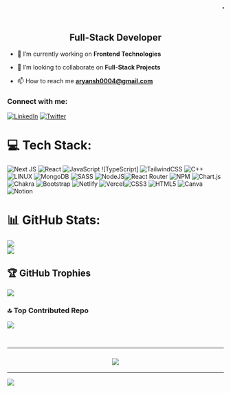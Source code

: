 <h1 align= "center">
   <marquee> This is Aryan Sharma The Great👋 </marquee>
<!--    <img src="https://readme-typing-svg.demolab.com?font=Major+Mono+Display&size=50&pause=10000&color=FF0000&center=true&vCenter=true&width=550&height=100&lines=I'm + Aryan!"> -->
</h1>

<h2 align="center">Full-Stack Developer </h2>

<!-- <p align="left"> <img src="https://komarev.com/ghpvc/?username=aryan-codes-star&label=Profile%20views&color=0e75b6&style=flat" alt="aryan-codes-star" /> </p> -->

- 🔭 I’m currently working on **Frontend Technologies**

- 👯 I’m looking to collaborate on **Full-Stack Projects**

- 📫 How to reach me **aryansh0004@gmail.com**


<h3 align="left">Connect with me:</h3>
<p align="left">
</p>

[![LinkedIn](https://img.shields.io/badge/LinkedIn-%230077B5.svg?logo=linkedin&logoColor=white)](https://www.linkedin.com/in/aryan-sharma17) 
[![Twitter](https://img.shields.io/twitter/url/https/twitter.com/i_AryanSharma17.svg?style=social&label=Follow%20%40i_AryanSharma17)](https://twitter.com/i_AryanSharma17)

# 💻 Tech Stack:

 ![Next JS](https://img.shields.io/badge/Next-black?style=for-the-badge&logo=next.js&logoColor=white) ![React](https://img.shields.io/badge/react-%2320232a.svg?style=for-the-badge&logo=react&logoColor=%2361DAFB) 
 ![JavaScript](https://img.shields.io/badge/javascript-%23323330.svg?style=for-the-badge&logo=javascript&logoColor=%23F7DF1E)
 ![TypeScript]
![TailwindCSS](https://img.shields.io/badge/tailwindcss-%2338B2AC.svg?style=for-the-badge&logo=tailwind-css&logoColor=white)  ![C++](https://img.shields.io/badge/c++-%2300599C.svg?style=for-the-badge&logo=c%2B%2B&logoColor=white) 
![LINUX](https://img.shields.io/badge/Linux-FCC624?style=for-the-badge&logo=linux&logoColor=black) ![MongoDB](https://img.shields.io/badge/MongoDB-%234ea94b.svg?style=for-the-badge&logo=mongodb&logoColor=white) ![SASS](https://img.shields.io/badge/SASS-hotpink.svg?style=for-the-badge&logo=SASS&logoColor=white) ![NodeJS](https://img.shields.io/badge/node.js-6DA55F?style=for-the-badge&logo=node.js&logoColor=white)![React Router](https://img.shields.io/badge/React_Router-CA4245?style=for-the-badge&logo=react-router&logoColor=white) ![NPM](https://img.shields.io/badge/NPM-%23000000.svg?style=for-the-badge&logo=npm&logoColor=white) ![Chart.js](https://img.shields.io/badge/chart.js-F5788D.svg?style=for-the-badge&logo=chart.js&logoColor=white) ![Chakra](https://img.shields.io/badge/chakra-%234ED1C5.svg?style=for-the-badge&logo=chakraui&logoColor=white) ![Bootstrap](https://img.shields.io/badge/bootstrap-%23563D7C.svg?style=for-the-badge&logo=bootstrap&logoColor=white) ![Netlify](https://img.shields.io/badge/netlify-%23000000.svg?style=for-the-badge&logo=netlify&logoColor=#00C7B7) ![Vercel](https://img.shields.io/badge/vercel-%23000000.svg?style=for-the-badge&logo=vercel&logoColor=white)![CSS3](https://img.shields.io/badge/css3-%231572B6.svg?style=for-the-badge&logo=css3&logoColor=white) ![HTML5](https://img.shields.io/badge/html5-%23E34F26.svg?style=for-the-badge&logo=html5&logoColor=white)
 ![Canva](https://img.shields.io/badge/Canva-%2300C4CC.svg?style=for-the-badge&logo=Canva&logoColor=white) ![Notion](https://img.shields.io/badge/Notion-%23000000.svg?style=for-the-badge&logo=notion&logoColor=white) 
 
# 📊 GitHub Stats:
![](https://github-readme-streak-stats.herokuapp.com/?user=ARYAN-CODES-STAR&theme=dark&hide_border=false)<br/>
![](https://github-readme-stats.vercel.app/api/top-langs/?username=ARYAN-CODES-STAR&theme=dark&hide_border=false&include_all_commits=false&count_private=false&layout=compact)

## 🏆 GitHub Trophies
![](https://github-profile-trophy.vercel.app/?username=ARYAN-CODES-STAR&theme=radical&no-frame=false&no-bg=true&margin-w=4)

### 🔝 Top Contributed Repo
![](https://github-contributor-stats.vercel.app/api?username=ARYAN-CODES-STAR&limit=5&theme=dark&combine_all_yearly_contributions=true)

<br/>
<hr/>
<h3 align="center">
    <img src="https://readme-typing-svg.herokuapp.com/?font=Righteous&size=25&center=true&vCenter=true&width=500&height=70&duration=4000&lines=Thanks+for+visiting!+✌️;+Shoot+me+a+message+on+Linkedin!;I'm+always+down+to+collab+:)">
</h3>

---
[![](https://visitcount.itsvg.in/api?id=ARYAN-CODES-STAR&icon=0&color=0)](https://visitcount.itsvg.in)


